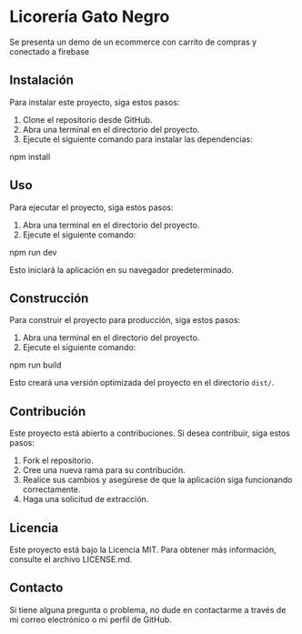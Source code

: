 # Licorería Gato Negro

Se presenta un demo de un ecommerce con carrito de compras y conectado a firebase

## Instalación

Para instalar este proyecto, siga estos pasos:

1. Clone el repositorio desde GitHub.
2. Abra una terminal en el directorio del proyecto.
3. Ejecute el siguiente comando para instalar las dependencias:

npm install

## Uso

Para ejecutar el proyecto, siga estos pasos:

1. Abra una terminal en el directorio del proyecto.
2. Ejecute el siguiente comando:

npm run dev

Esto iniciará la aplicación en su navegador predeterminado.

## Construcción

Para construir el proyecto para producción, siga estos pasos:

1. Abra una terminal en el directorio del proyecto.
2. Ejecute el siguiente comando:

npm run build

Esto creará una versión optimizada del proyecto en el directorio `dist/`.

## Contribución

Este proyecto está abierto a contribuciones. Si desea contribuir, siga estos pasos:

1. Fork el repositorio.
2. Cree una nueva rama para su contribución.
3. Realice sus cambios y asegúrese de que la aplicación siga funcionando correctamente.
4. Haga una solicitud de extracción.

## Licencia

Este proyecto está bajo la Licencia MIT. Para obtener más información, consulte el archivo LICENSE.md.

## Contacto

Si tiene alguna pregunta o problema, no dude en contactarme a través de mi correo electrónico o mi perfil de GitHub.
